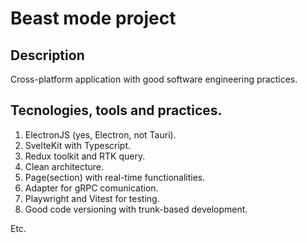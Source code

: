 # Beast mode project

## Description

Cross-platform application with good software engineering practices.

## Tecnologies, tools and practices.

1. ElectronJS (yes, Electron, not Tauri).
2. SvelteKit with Typescript.
3. Redux toolkit and RTK query.
4. Clean architecture.
5. Page(section) with real-time functionalities.
6. Adapter for gRPC comunication.
7. Playwright and Vitest for testing.
8. Good code versioning with trunk-based development.

Etc.
